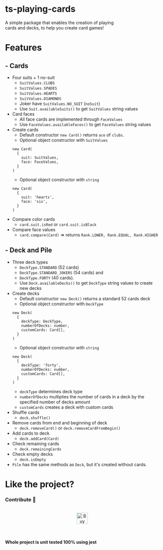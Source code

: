 # ts-playing-cards

A simple package that enables the creation of playing <br>cards and decks, to help you create card games!

# Features

## - Cards

- Four suits + 1 no-suit
  - `SuitValues.CLUBS`
  - `SuitValues.SPADES`
  - `SuitValues.HEARTS`
  - `SuitValues.DIAMONDS`
  - Joker have `SuitValues.NO_SUIT` (`noSuit`)
  - Use `Suit.availableSuits()` to get `SuitValues` string values
- Card faces
  - All face cards are implemented through `FaceValues`
  - Use `FaceValues.availableFaces()` to get `FaceValues` string values
- Create cards
  - Default constructor `new Card()` returns `ace` of `clubs`.
  - Optional object constructor with `SuitValues`<br>
  ```
  new Card(
    {
      suit: SuitValues,
      face: FaceValues,
    }
  )
  ```
  - Optional object constructor with `string`<br>
  ```
  new Card(
    {
      suit: 'hearts',
      face: 'six',
    }
  )
  ```
- Compare color cards
  - `card.suit.isRed` or `card.suit.isBlack`
- Compare face values
  - `card.compare(Card)` ⇒ returns `Rank.LOWER, Rank.EQUAL, Rank.HIGHER`

## - Deck and Pile

- Three deck types
  - `DeckType.STANDARD` (52 cards)
  - `DeckType.STANDARD_JOKERS` (54 cards) and
  - `DeckType.FORTY` (40 cards).
  - Use `Deck.availableDecks()` to get `DeckType` string values to create new decks
- Create decks
  - Default constructor `new Deck()` returns a standard 52 cards deck
  - Optional object constructor with `DeckType` <br>
  ```
  new Deck(
    {
      deckType: DeckType,
      numberOfDecks: number,
      customCards: Card[],
    }
  )
  ```
  - Optional object constructor with `string` <br>
  ```
  new Deck(
    {
      deckType: 'forty',
      numberOfDecks: number,
      customCards: Card[],
    }
  )
  ```
  - `deckType` determines deck type
  - `numberOfDecks` multiplies the number of cards in a deck by the specified number of decks amount
  - `customCards` creates a deck with custom cards
- Shuffle cards
  - `deck.shuffle()`
- Remove cards from end and beginning of deck
  - `deck.removeCard()` or `deck.removeCardFromBegin()`
- Add cards to deck
  - `deck.addCard(Card)`
- Check remaining cards
  - `deck.remainingCards`
- Check empty decks
  - `deck.isEmpty`
- `Pile` has the same methods as `Deck`, but it's created without cards.

# Like the project?

### Contribute 🤗

<p align="center">
<br>
<a href='https://ko-fi.com/E1E757D6Z' target='_blank'><img height='36' style='border:0px;height:36px;' src='https://cdn.ko-fi.com/cdn/kofi4.png?v=2' border='0' alt='Buy Me a Coffee at ko-fi.com' /></a>
</p>
<br>

#### Whole project is unit tested 100% using jest
